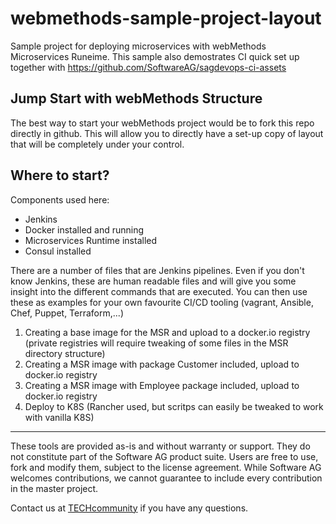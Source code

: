 # webmethods-sample-project-layout
Sample project for deploying microservices with webMethods Microservices Runeime. This sample also demostrates CI quick set up together with https://github.com/SoftwareAG/sagdevops-ci-assets

## Jump Start with webMethods Structure
The best way to start your webMethods project would be to fork this repo directly in github. This will allow you to directly have a set-up copy of layout that will be completely under your control.

## Where to start?

Components used here:
* Jenkins 
* Docker installed and running
* Microservices Runtime installed
* Consul installed

There are a number of files that are Jenkins pipelines. Even if you don't know Jenkins, these are human readable files and will give you some insight into the different commands that are executed. 
You can then use these as examples for your own favourite CI/CD tooling (vagrant, Ansible, Chef, Puppet, Terraform,...)
1. Creating a base image for the MSR and upload to a docker.io registry (private registries will require tweaking of some files in the MSR directory structure)
2. Creating a MSR image with package Customer included, upload to docker.io registry
3. Creating a MSR image with Employee package included, upload to docker.io registry
4. Deploy to K8S (Rancher used, but scritps can easily be tweaked to work with vanilla K8S)


  ______________________
These tools are provided as-is and without warranty or support. They do not constitute part of the Software AG product suite. Users are free to use, fork and modify them, subject to the license agreement. While Software AG welcomes contributions, we cannot guarantee to include every contribution in the master project.	

Contact us at [TECHcommunity](mailto:technologycommunity@softwareag.com?subject=Github/SoftwareAG) if you have any questions.
